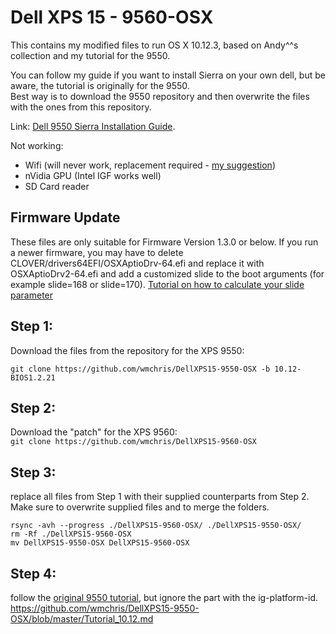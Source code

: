 # Dell XPS 15 - 9560-OSX
This contains my modified files to run OS X 10.12.3, based on Andy^^s collection and my tutorial for the 9550.

You can follow my guide if you want to install Sierra on your own dell, but be aware, the tutorial is originally for the 9550.  
Best way is to download the 9550 repository and then overwrite the files with the ones from this repository.  

Link: [Dell 9550 Sierra Installation Guide][1].  
    
Not working:
* Wifi (will never work, replacement required - [my suggestion][2])
* nVidia GPU (Intel IGF works well)
* SD Card reader

## Firmware Update
These files are only suitable for Firmware Version 1.3.0 or below. If you run a newer firmware, you may have to delete CLOVER/drivers64EFI/OSXAptioDrv-64.efi and replace it with OSXAptioDrv2-64.efi and add a customized slide to the boot arguments (for example slide=168 or slide=170). [Tutorial on how to calculate your slide parameter][3]  

## Step 1:
Download the files from the repository for the XPS 9550:  
```
git clone https://github.com/wmchris/DellXPS15-9550-OSX -b 10.12-BIOS1.2.21
```

## Step 2:
Download the "patch" for the XPS 9560:  
`git clone https://github.com/wmchris/DellXPS15-9560-OSX`

## Step 3:
replace all files from Step 1 with their supplied counterparts from Step 2. Make sure to overwrite supplied files and to merge the folders.
```
rsync -avh --progress ./DellXPS15-9560-OSX/ ./DellXPS15-9550-OSX/
rm -Rf ./DellXPS15-9560-OSX
mv DellXPS15-9550-OSX DellXPS15-9560-OSX
```
## Step 4:
follow the [original 9550 tutorial][1], but ignore the part with the ig-platform-id.   
https://github.com/wmchris/DellXPS15-9550-OSX/blob/master/Tutorial_10.12.md

[1]:  https://github.com/wmchris/DellXPS15-9550-OSX/blob/master/Tutorial_10.12.md
[2]:  https://wikidevi.com/wiki/Dell_Wireless_1830_(DW1830)
[3]:  https://github.com/wmchris/DellXPS15-9550-OSX/blob/master/Additional/slide_calc.md
